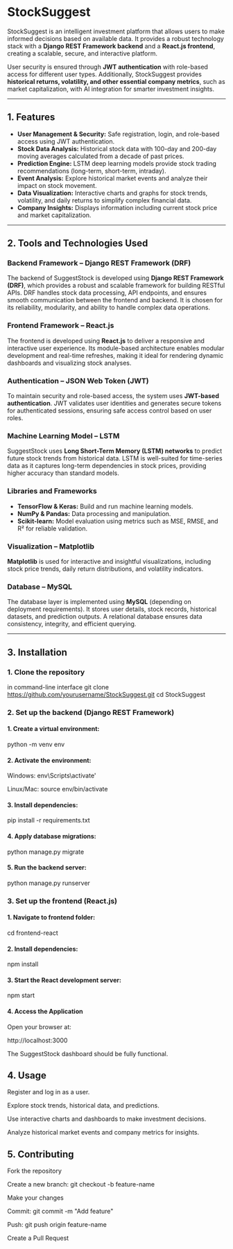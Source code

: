 # StockSuggest

StockSuggest is an intelligent investment platform that allows users to make informed decisions based on available data. It provides a robust technology stack with a **Django REST Framework backend** and a **React.js frontend**, creating a scalable, secure, and interactive platform.  

User security is ensured through **JWT authentication** with role-based access for different user types. Additionally, StockSuggest provides **historical returns, volatility, and other essential company metrics**, such as market capitalization, with AI integration for smarter investment insights.

---

## 1. Features

- **User Management & Security:** Safe registration, login, and role-based access using JWT authentication.  
- **Stock Data Analysis:** Historical stock data with 100-day and 200-day moving averages calculated from a decade of past prices.  
- **Prediction Engine:** LSTM deep learning models provide stock trading recommendations (long-term, short-term, intraday).  
- **Event Analysis:** Explore historical market events and analyze their impact on stock movement.  
- **Data Visualization:** Interactive charts and graphs for stock trends, volatility, and daily returns to simplify complex financial data.  
- **Company Insights:** Displays information including current stock price and market capitalization.

---
## 2. Tools and Technologies Used

### Backend Framework – Django REST Framework (DRF)
The backend of SuggestStock is developed using **Django REST Framework (DRF)**, which provides a robust and scalable framework for building RESTful APIs. DRF handles stock data processing, API endpoints, and ensures smooth communication between the frontend and backend. It is chosen for its reliability, modularity, and ability to handle complex data operations.

### Frontend Framework – React.js
The frontend is developed using **React.js** to deliver a responsive and interactive user experience. Its module-based architecture enables modular development and real-time refreshes, making it ideal for rendering dynamic dashboards and visualizing stock analyses.

### Authentication – JSON Web Token (JWT)
To maintain security and role-based access, the system uses **JWT-based authentication**. JWT validates user identities and generates secure tokens for authenticated sessions, ensuring safe access control based on user roles.

### Machine Learning Model – LSTM
SuggestStock uses **Long Short-Term Memory (LSTM) networks** to predict future stock trends from historical data. LSTM is well-suited for time-series data as it captures long-term dependencies in stock prices, providing higher accuracy than standard models.

### Libraries and Frameworks
- **TensorFlow & Keras:** Build and run machine learning models.  
- **NumPy & Pandas:** Data processing and manipulation.  
- **Scikit-learn:** Model evaluation using metrics such as MSE, RMSE, and R² for reliable validation.

### Visualization – Matplotlib
**Matplotlib** is used for interactive and insightful visualizations, including stock price trends, daily return distributions, and volatility indicators.

### Database – MySQL
The database layer is implemented using **MySQL** (depending on deployment requirements). It stores user details, stock records, historical datasets, and prediction outputs. A relational database ensures data consistency, integrity, and efficient querying.

---
## 3. Installation
### 1. Clone the repository
in command-line interface
git clone https://github.com/yourusername/StockSuggest.git
cd StockSuggest
### 2. Set up the backend (Django REST Framework)
#### 1. Create a virtual environment:
python -m venv env
#### 2. Activate the environment:
Windows: env\Scripts\activate'

Linux/Mac: source env/bin/activate
#### 3. Install dependencies:
pip install -r requirements.txt
#### 4. Apply database migrations:
python manage.py migrate
#### 5. Run the backend server:
python manage.py runserver

### 3. Set up the frontend (React.js)

#### 1. Navigate to frontend folder:

cd frontend-react

#### 2. Install dependencies:

npm install

#### 3. Start the React development server:

npm start

#### 4. Access the Application

Open your browser at:

http://localhost:3000


The SuggestStock dashboard should be fully functional.

## 4. Usage

Register and log in as a user.

Explore stock trends, historical data, and predictions.

Use interactive charts and dashboards to make investment decisions.

Analyze historical market events and company metrics for insights.

## 5. Contributing

Fork the repository

Create a new branch: git checkout -b feature-name

Make your changes

Commit: git commit -m "Add feature"

Push: git push origin feature-name

Create a Pull Request

